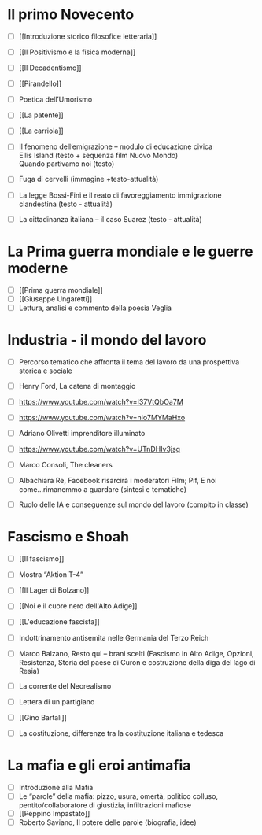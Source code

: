 # Il primo Novecento
- [ ] [[Introduzione storico filosofice letteraria]]
- [ ] [[Il Positivismo e la fisica moderna]]
- [ ] [[Il Decadentismo]]
- [ ] [[Pirandello]]
- [ ] Poetica dell’Umorismo
- [ ] [[La patente]]
- [ ] [[La carriola]]
- [ ] Il fenomeno dell’emigrazione – modulo di educazione civica  
      Ellis Island (testo + sequenza film Nuovo Mondo)  
      Quando partivamo noi (testo)
- [ ] Fuga di cervelli (immagine +testo-attualità)
- [ ] La legge Bossi-Fini e il reato di favoreggiamento immigrazione clandestina (testo - attualità)
- [ ] La cittadinanza italiana – il caso Suarez (testo - attualità)


# La Prima guerra mondiale e le guerre moderne
- [ ] [[Prima guerra mondiale]]
- [ ] [[Giuseppe Ungaretti]]
- [ ] Lettura, analisi e commento della poesia Veglia

# Industria - il mondo del lavoro
- [ ] Percorso tematico che affronta il tema del lavoro da una prospettiva storica e sociale
- [ ] Henry Ford, La catena di montaggio
- [ ] https://www.youtube.com/watch?v=I37VtQbOa7M
- [ ] https://www.youtube.com/watch?v=nio7MYMaHxo
- [ ] Adriano Olivetti imprenditore illuminato
- [ ] https://www.youtube.com/watch?v=UTnDHIv3jsg
- [ ] Marco Consoli, The cleaners
- [ ] Albachiara Re, Facebook risarcirà i moderatori  Film; Pif, E noi come...rimanemmo a guardare (sintesi e  tematiche)
- [ ] Ruolo delle IA e conseguenze sul mondo del lavoro (compito in classe)


# Fascismo e Shoah
- [ ] [[Il fascismo]]
- [ ] Mostra “Aktion T-4”
- [ ] [[Il Lager di Bolzano]]
- [ ] [[Noi e il cuore nero dell'Alto Adige]]
- [ ] [[L'educazione fascista]]
- [ ] Indottrinamento antisemita nelle Germania del Terzo Reich
- [ ] Marco Balzano, Resto qui – brani scelti (Fascismo in Alto Adige, Opzioni, Resistenza, Storia del paese di Curon e costruzione della diga del lago di Resia)
- [ ] La corrente del Neorealismo
- [ ] Lettera di un partigiano
- [ ] [[Gino Bartali]]
- [ ] La costituzione, differenze tra la costituzione italiana e tedesca


# La mafia e gli eroi antimafia
- [ ] Introduzione alla Mafia
- [ ] Le “parole” della mafia: pizzo, usura, omertà, politico colluso, pentito/collaboratore di giustizia, infiltrazioni mafiose
- [ ] [[Peppino Impastato]]
- [ ] Roberto Saviano, Il potere delle parole (biografia, idee)